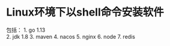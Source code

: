 # Linux环境下以shell命令安装软件
包括：
    1. go       1.13    
    2. jdk      1.8
    3. maven
    4. nacos
    5. nginx
    6. node
    7. redis
